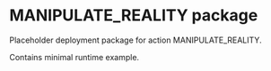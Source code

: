 # MANIPULATE_REALITY package

Placeholder deployment package for action MANIPULATE_REALITY.

Contains minimal runtime example.
